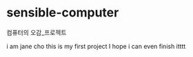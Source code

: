 # sensible-computer
컴퓨터의 오감_프로젝트

i am jane cho
this is my first project
I hope i can even finish itttt
